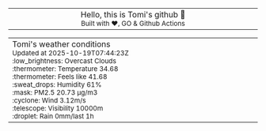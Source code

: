 
<div align="center">
<table>
<tbody>
<td align="center">
<img width="2000" height="0"><br>
Hello, this is Tomi's github 👋<br>
<sup>Built with ❤️, GO & Github Actions</sup><br>
<img width="2000" height="0">
</td>
</tbody>
</table>
</div>
<table>
<tbody>
<td align="left">
<img width="2000" height="0"><br>
Tomi's weather conditions<br>
<sup>Updated at 2025-10-19T07:44:23Z</sup><br>
<sup>:low_brightness: Overcast Clouds</sup><br>
<sup>:thermometer: Temperature 34.68 </sup><br>
<sup>:thermometer: Feels like 41.68</sup><br>
<sup>:sweat_drops: Humidity 61%</sup><br>
<sup>:mask: PM2.5 20.73 μg/m3</sup><br>
<sup>:cyclone: Wind 3.12m/s </sup><br>
<sup>:telescope: Visibility 10000m </sup><br>
<sup>:droplet: Rain 0mm/last 1h </sup><br>
<img width="2000" height="0">
</td>
<td align="left">
<img width="2000" height="0"><br>
<br>
<img width="2000" height="0">
</td>
</tbody>
</table>
</div>
    